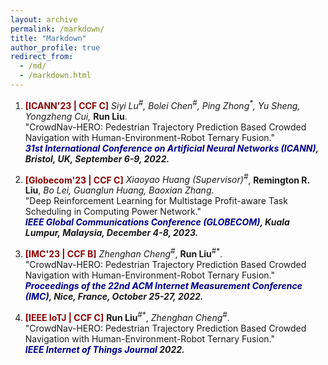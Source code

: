 ```yaml
---
layout: archive
permalink: /markdown/
title: "Markdown"
author_profile: true
redirect_from: 
  - /md/
  - /markdown.html
---
```


1. <b><font color=DarkRed>[ICANN'23 | CCF C]</font></b> <i>Siyi Lu<sup>#</sup>, Bolei Chen<sup>#</sup>, Ping Zhong<sup>*</sup>, Yu Sheng, Yongzheng Cui, </i><b>Run Liu</b>.
<br/>"CrowdNav-HERO: Pedestrian Trajectory Prediction Based Crowded Navigation with Human-Environment-Robot Ternary Fusion."
<br/><b><i><font color=DarkBlue>31st International Conference on Artificial Neural Networks (ICANN)</font>, Bristol, UK, September 6-9, 2022.</i> </b> 

1. <b><font color=DarkRed>[Globecom'23 | CCF C]</font></b> <i>Xiaoyao Huang (Supervisor)<sup>#</sup></i>, **Remington R. Liu**<sup></sup>, _Bo Lei, Guanglun Huang, Baoxian Zhang_.
<br/>"Deep Reinforcement Learning for Multistage Profit-aware Task Scheduling in Computing Power Network."
<br/><b><i><font color=DarkBlue>IEEE Global Communications Conference (GLOBECOM)</font>, Kuala Lumpur, Malaysia, December 4-8, 2023.</i> </b> 
  
  
1. <b><font color=DarkRed>[IMC'23 | CCF B]</font></b> <i>Zhenghan Cheng<sup>#</sup></i>, **Run Liu**<sup>#</sup><sup>*</sup>.
<br/>"CrowdNav-HERO: Pedestrian Trajectory Prediction Based Crowded Navigation with Human-Environment-Robot Ternary Fusion."
<br/><b><i><font color=DarkBlue>Proceedings of the 22nd ACM Internet Measurement Conference (IMC)</font>, Nice, France, October 25-27, 2022.</i> </b> 

1. <b><font color=DarkRed>[IEEE IoTJ | CCF C]</font></b> **Run Liu**<sup>#</sup><sup>*</sup>, <i>Zhenghan Cheng<sup>#</sup></i>.
<br/>"CrowdNav-HERO: Pedestrian Trajectory Prediction Based Crowded Navigation with Human-Environment-Robot Ternary Fusion."
<br/><b><i><font color=DarkBlue>IEEE Internet of Things Journal</font> 2022.</i> </b> 


